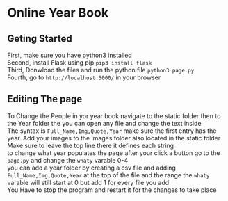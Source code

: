 # Online Year Book
## Geting Started
First, make sure you have python3 installed<br>
Second, install Flask using pip `pip3 install flask`<br>
Third, Donwload the files and run the python file `python3 page.py`<br>
Fourth, go to `http://localhost:5000/` in your browser
## Editing The page
To Change the People in yor year book navigate to the static folder then to the Year folder the you can open any file and change the text inside<br>
The syntax is `Full_Name,Img,Quote,Year` make sure the first entry has the year. Add your images to the images folder also located in the static folder <br>
Make sure to leave the top line there it defines each string<br>
to change what year populates the page after your click a button go to the `page.py` and change the `whaty` varable 0-4<br>
you can add a year folder by creating a csv file and adding `Full_Name,Img,Quote,Year` at the top of the file and the range the `whaty` varable will still start at 0 but  add 1 for every file you add<br>
You Have to stop the program and restart it for the changes to take place
